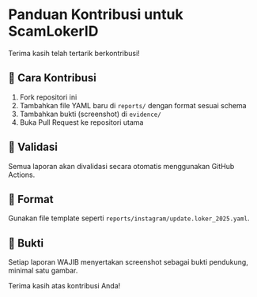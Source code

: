 # Panduan Kontribusi untuk ScamLokerID

Terima kasih telah tertarik berkontribusi!

## 🧩 Cara Kontribusi
1. Fork repositori ini
2. Tambahkan file YAML baru di `reports/` dengan format sesuai schema
3. Tambahkan bukti (screenshot) di `evidence/`
4. Buka Pull Request ke repositori utama

## 🧪 Validasi
Semua laporan akan divalidasi secara otomatis menggunakan GitHub Actions.

## 📄 Format
Gunakan file template seperti `reports/instagram/update.loker_2025.yaml`.

## 📸 Bukti
Setiap laporan WAJIB menyertakan screenshot sebagai bukti pendukung, minimal satu gambar.

Terima kasih atas kontribusi Anda!